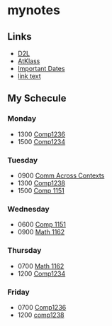 # mynotes
## Links
- [D2L](https://learn.georgebrown.ca)
- [AtKlass](https://app.atklass.com)
- [Important Dates](https://www.georgebrown.ca/current-students/important-dates?term=27246&category=131)
- [link text](https://spoiled72.github.io/mynotes/comp1238.md)
## My Schecule
### Monday
-   1300 [Comp1236](https://learn.georgebrown.ca/d2l/home/337951)
-   1500 [Comp1234](https://learn.georgebrown.ca/d2l/home/342901)
### Tuesday
- 0900 [Comm Across Contexts](https://learn.georgebrown.ca/d2l/home/325160)
- 1300 [Comp1238](https://learn.georgebrown.ca/d2l/home/334969)
- 1500 [Comp 1151](https://learn.georgebrown.ca/d2l/home/335101)
### Wednesday
- 0600 [Comp 1151](https://learn.georgebrown.ca/d2l/home/335101)
- 0900 [Math 1162](https://learn.georgebrown.ca/d2l/home/331954)
### Thursday
- 0700 [Math 1162](https://learn.georgebrown.ca/d2l/home/331954)
- 1200 [Comp1234](https://learn.georgebrown.ca/d2l/home/342901)
### Friday
- 0700 [Comp1236](https://learn.georgebrown.ca/d2l/home/337951)
- 1200 [comp1238](https://learn.georgebrown.ca/d2l/home/334969)
